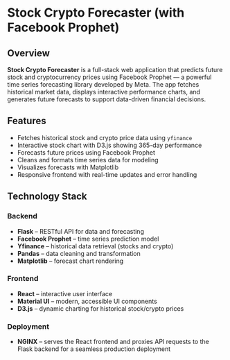 # Stock Crypto Forecaster (with Facebook Prophet)

## Overview

**Stock Crypto Forecaster** is a full-stack web application that predicts future stock and cryptocurrency prices using Facebook Prophet — a powerful time series forecasting library developed by Meta. The app fetches historical market data, displays interactive performance charts, and generates future forecasts to support data-driven financial decisions.

## Features

- Fetches historical stock and crypto price data using `yfinance`
- Interactive stock chart with D3.js showing 365-day performance
- Forecasts future prices using Facebook Prophet
- Cleans and formats time series data for modeling
- Visualizes forecasts with Matplotlib
- Responsive frontend with real-time updates and error handling

## Technology Stack

### Backend
- **Flask** – RESTful API for data and forecasting
- **Facebook Prophet** – time series prediction model
- **Yfinance** – historical data retrieval (stocks and crypto)
- **Pandas** – data cleaning and transformation
- **Matplotlib** – forecast chart rendering

### Frontend
- **React** – interactive user interface
- **Material UI** – modern, accessible UI components
- **D3.js** – dynamic charting for historical stock/crypto prices

### Deployment
- **NGINX** – serves the React frontend and proxies API requests to the Flask backend for a seamless production deployment
